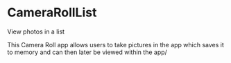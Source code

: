 # CameraRollList
View photos in a list

This Camera Roll app allows users to take pictures in the app which saves it to memory and can then later be viewed 
within the app/
